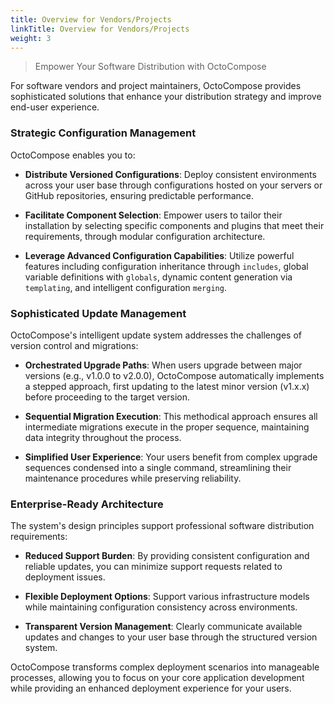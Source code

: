 ```yaml
---
title: Overview for Vendors/Projects
linkTitle: Overview for Vendors/Projects
weight: 3
---
```


> Empower Your Software Distribution with OctoCompose

For software vendors and project maintainers, OctoCompose provides sophisticated solutions that enhance your distribution strategy and improve end-user experience.

### Strategic Configuration Management

OctoCompose enables you to:

- **Distribute Versioned Configurations**: Deploy consistent environments across your user base through configurations hosted on your servers or GitHub repositories, ensuring predictable performance.

- **Facilitate Component Selection**: Empower users to tailor their installation by selecting specific components and plugins that meet their requirements, through modular configuration architecture.

- **Leverage Advanced Configuration Capabilities**: Utilize powerful features including configuration inheritance through `includes`, global variable definitions with `globals`, dynamic content generation via `templating`, and intelligent configuration `merging`.

### Sophisticated Update Management

OctoCompose's intelligent update system addresses the challenges of version control and migrations:

- **Orchestrated Upgrade Paths**: When users upgrade between major versions (e.g., v1.0.0 to v2.0.0), OctoCompose automatically implements a stepped approach, first updating to the latest minor version (v1.x.x) before proceeding to the target version.

- **Sequential Migration Execution**: This methodical approach ensures all intermediate migrations execute in the proper sequence, maintaining data integrity throughout the process.

- **Simplified User Experience**: Your users benefit from complex upgrade sequences condensed into a single command, streamlining their maintenance procedures while preserving reliability.

### Enterprise-Ready Architecture

The system's design principles support professional software distribution requirements:

- **Reduced Support Burden**: By providing consistent configuration and reliable updates, you can minimize support requests related to deployment issues.

- **Flexible Deployment Options**: Support various infrastructure models while maintaining configuration consistency across environments.

- **Transparent Version Management**: Clearly communicate available updates and changes to your user base through the structured version system.

OctoCompose transforms complex deployment scenarios into manageable processes, allowing you to focus on your core application development while providing an enhanced deployment experience for your users.
